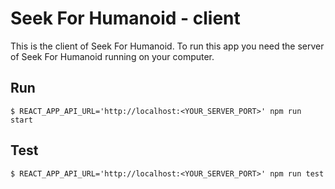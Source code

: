 # Seek For Humanoid - client

This is the client of Seek For Humanoid. To run this app you need the server of Seek For Humanoid running on your computer.

## Run

```
$ REACT_APP_API_URL='http://localhost:<YOUR_SERVER_PORT>' npm run start
```

## Test

```
$ REACT_APP_API_URL='http://localhost:<YOUR_SERVER_PORT>' npm run test
```

